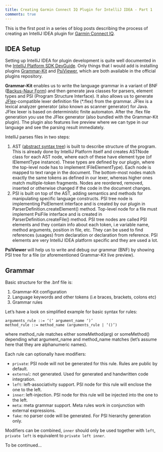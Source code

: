 ```yaml
---
title: Creating Garmin Connect IQ Plugin for IntelliJ IDEA - Part 1
comments: true
---
```


This is the first post in a series of blog posts describing the process of creating an IntelliJ IDEA plugin for [Garmin Connect IQ](http://developer.garmin.com/connect-iq/overview).

## IDEA Setup

Setting up IntelliJ IDEA for plugin development is quite well documented in the [IntelliJ Platform SDK DevGuide](http://www.jetbrains.org/intellij/sdk/docs/basics/getting_started/setting_up_environment.html). Only things that I would add is installing plugins [Grammar-Kit](https://github.com/JetBrains/Grammar-Kit) and [PsiViewer](https://github.com/cmf/psiviewer), which are both available in the official plugins repository.

**Grammar-Kit** enables us to write the language grammar in a variant of BNF ([Backus-Naur Form](https://en.wikipedia.org/wiki/Backus%E2%80%93Naur_Form)) and then generate java classes for parsers, element types and PSI (Program Structure Interface).
It also allows us to generate [JFlex](http://jflex.de/)-compatible lexer definition file (*.flex) from the grammar. JFlex is a lexical analyzer generator (also known as scanner generator) for Java. JFlex lexer is based on deterministic finite automaton. After the .flex file generation you use the JFlex generator (also bundled with the Grammar-Kit plugin). The plugin also features live preview where we can type in our language and see the parsing result immediately.

<!--more-->

IntelliJ parses files in two steps:

1. AST ([abstract syntax tree](https://en.wikipedia.org/wiki/Abstract_syntax_tree)) is built to describe structure of the program. This is already done by IntelliJ Platform itself and creates ASTNode class for each AST node, where each of these have element type (of IElementType instance). These types are defined by our plugin, where the top-level node has to implement IFileElementType). Each node is mapped to text range in the document. The bottom-most nodes match exactly the same tokens as defined in our lexer, whereas higher ones match multiple-token fragments. Nodes are reordered, removed, inserted or otherwise changed if the code in the document changes.
2. PSI is built on top of the AST, adding semantics and methods for manipulating specific language constructs. PSI tree node is implementing PsiElement interface and is created by our plugin in ParserDefinition.createElement() method. Top-level node for a file must implement PsiFile interface and is created in ParserDefinition.createFile() method. PSI tree nodes are called PSI elements and they contain info about each token, i.e variable name, method arguments, position in file, etc. They can be used to find references  (usages) from declaration or declaration from reference. PSI elements are very IntelliJ IDEA platform specific and they are used a lot.

**PsiViewer** will help us to write and debug our grammar (BNF) by showing PSI tree for a file (or aforementioned Grammar-Kit live preview). 


## Grammar
Basic structure for the .bnf file is:

1. Grammar-Kit configuration
2. Language keywords and other tokens (i.e braces, brackets, colons etc)
3. Grammar rules

Let’s have a look on simplified example for basic syntax for rules:

    arguments_rule ::= ‘(‘ argument_name ‘)’
    method_rule ::= method_name (arguments_rule | ‘()’)

where method_rule matches either someMethod(arg) or someMethod() depending what argument_name and method_name matches (let’s assume here that they are alphanumeric names).

Each rule can optionally have modifiers:

- `private`: PSI node will not be generated for this rule. Rules are public by default.
- `external`: not generated. Used for generated and handwritten code integration.
- `left`: left-associativity support. PSI node for this rule will enclose the one to the left.
- `inner`: left-injection. PSI node for this rule will be injected into the one to the left.
- `meta`: meta grammar support. Meta rules work in conjunction with external expressions.
- `fake`: no parser code will be generated. For PSI hierarchy generation only.

Modifiers can be combined, `inner` should only be used together with `left`, `private left` is equivalent to `private left inner`.



To be continued...
